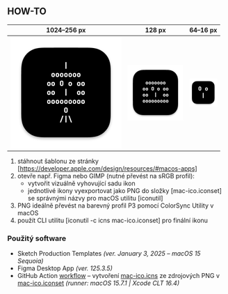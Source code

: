 ## HOW-TO

1024&ndash;256 px | 128 px | 64&ndash;16 px
---|---|---
![256px ikonka pro macOS](mac-ico.iconset/icon_256x256.png) | ![128px ikonka pro macOS](mac-ico.iconset/icon_128x128.png) | ![64px ikonka pro macOS](mac-ico.iconset/icon_32x32@2x.png)

1. stáhnout šablonu ze stránky
[https://developer.apple.com/design/resources/#macos-apps]
2. otevře např. Figma nebo GIMP (nutné převést na sRGB profil):
    - vytvořit vizuálně vyhovující sadu ikon
    - jednotlivé ikony vyexportovat jako PNG do složky [mac-ico.iconset]
      se správnými názvy pro macOS utilitu [iconutil]
3. PNG ideálně převést na barevný profil P3 pomocí ColorSync Utility v macOS
4. použít CLI utilitu [iconutil -c icns mac-ico.iconset] pro finální ikonu

### Použitý software
- Sketch Production Templates *(ver. January 3, 2025&nbsp;&ndash;&nbsp;macOS 15 Sequoia)*
- Figma Desktop App *(ver. 125.3.5)*
- GitHub Action [workflow](//github.com/ma-ta/hra-sibenice/actions/workflows/build-macicon.yml)&nbsp;&ndash;&nbsp;vytvoření [mac-ico.icns](mac-ico.icns) ze zdrojových PNG v [mac-ico.iconset](mac-ico.iconset) *(runner: macOS 15.7.1 | Xcode CLT 16.4)*
